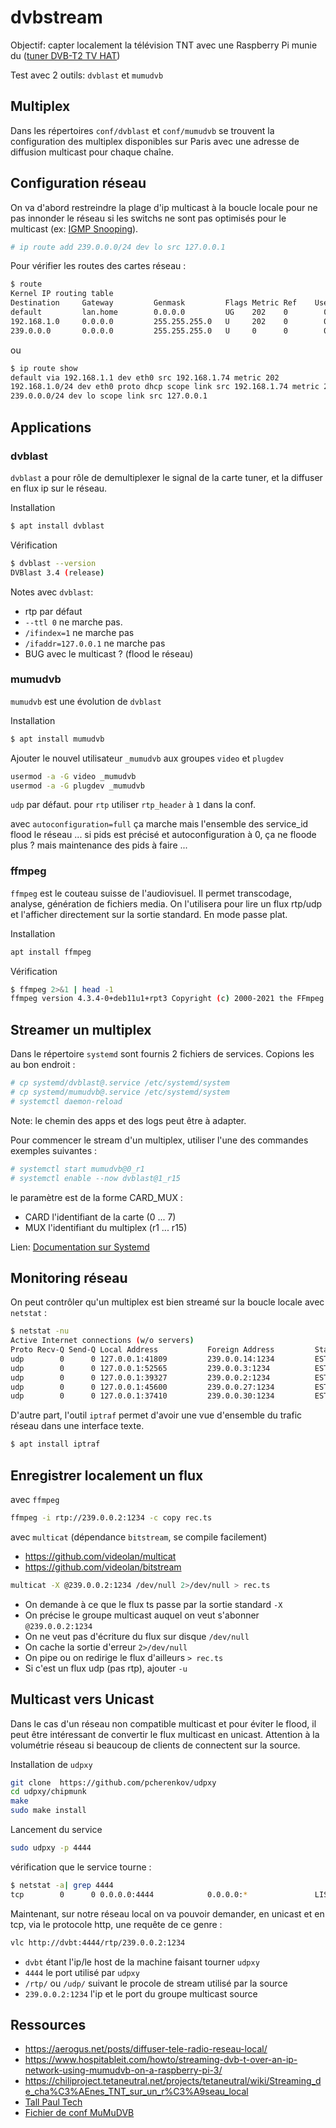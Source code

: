 # dvbstream

Objectif: capter localement la télévision TNT avec une Raspberry Pi munie du ([tuner DVB-T2 TV HAT](https://www.raspberrypi.com/products/raspberry-pi-tv-hat/))

Test avec 2 outils: `dvblast` et `mumudvb`

## Multiplex

Dans les répertoires `conf/dvblast` et `conf/mumudvb` se trouvent la configuration des multiplex disponibles sur Paris avec une adresse de diffusion multicast pour chaque chaîne.

## Configuration réseau

On va d'abord restreindre la plage d'ip multicast à la boucle locale pour ne pas innonder le réseau si les switchs ne sont pas optimisés pour le multicast (ex: [IGMP Snooping](https://fr.wikipedia.org/wiki/IGMP_snooping)).

```bash
# ip route add 239.0.0.0/24 dev lo src 127.0.0.1
```

Pour vérifier les routes des cartes réseau :

```bash
$ route
Kernel IP routing table
Destination     Gateway         Genmask         Flags Metric Ref    Use Iface
default         lan.home        0.0.0.0         UG    202    0        0 eth0
192.168.1.0     0.0.0.0         255.255.255.0   U     202    0        0 eth0
239.0.0.0       0.0.0.0         255.255.255.0   U     0      0        0 lo
```

ou

```bash
$ ip route show
default via 192.168.1.1 dev eth0 src 192.168.1.74 metric 202
192.168.1.0/24 dev eth0 proto dhcp scope link src 192.168.1.74 metric 202
239.0.0.0/24 dev lo scope link src 127.0.0.1
```

## Applications

### dvblast

`dvblast` a pour rôle de demultiplexer le signal de la carte tuner, et la diffuser en flux ip sur le réseau.

Installation

```bash
$ apt install dvblast
```

Vérification

```bash
$ dvblast --version
DVBlast 3.4 (release)
```

Notes avec `dvblast`:

- rtp par défaut
- `--ttl 0` ne marche pas.
- `/ifindex=1` ne marche pas
- `/ifaddr=127.0.0.1` ne marche pas
- BUG avec le multicast ? (flood le réseau)

### mumudvb

`mumudvb` est une évolution de `dvblast`

Installation

```bash
$ apt install mumudvb
```

Ajouter le nouvel utilisateur `_mumudvb` aux groupes `video` et `plugdev`

```bash
usermod -a -G video _mumudvb
usermod -a -G plugdev _mumudvb
```

`udp` par défaut. pour `rtp` utiliser `rtp_header` à `1` dans la conf.

avec `autoconfiguration=full` ça marche mais l'ensemble des service_id flood le réseau ...
si pids est précisé et autoconfiguration à 0, ça ne floode plus ? mais maintenance des pids à faire ...

### ffmpeg

`ffmpeg` est le couteau suisse de l'audiovisuel. Il permet transcodage, analyse, génération de fichiers media. On l'utilisera pour lire un flux rtp/udp et l'afficher directement sur la sortie standard. En mode passe plat.

Installation

```bash
apt install ffmpeg
```

Vérification

```bash
$ ffmpeg 2>&1 | head -1
ffmpeg version 4.3.4-0+deb11u1+rpt3 Copyright (c) 2000-2021 the FFmpeg developers
```

## Streamer un multiplex

Dans le répertoire `systemd` sont fournis 2 fichiers de services. Copions les au bon endroit :

```bash
# cp systemd/dvblast@.service /etc/systemd/system
# cp systemd/mumudvb@.service /etc/systemd/system
# systemctl daemon-reload
```

Note: le chemin des apps et des logs peut être à adapter.

Pour commencer le stream d'un multiplex, utiliser l'une des commandes exemples suivantes :

```bash
# systemctl start mumudvb@0_r1
# systemctl enable --now dvblast@1_r15
```

le paramètre est de la forme CARD_MUX :

- CARD l'identifiant de la carte (0 ... 7)
- MUX l'identifiant du multiplex (r1 ... r15)

Lien: [Documentation sur Systemd](https://www.linuxtricks.fr/wiki/systemd-0-table-des-matieres-des-articles)

## Monitoring réseau

On peut contrôler qu'un multiplex est bien streamé sur la boucle locale avec `netstat` :

```bash
$ netstat -nu
Active Internet connections (w/o servers)
Proto Recv-Q Send-Q Local Address           Foreign Address         State
udp        0      0 127.0.0.1:41809         239.0.0.14:1234         ESTABLISHED
udp        0      0 127.0.0.1:52565         239.0.0.3:1234          ESTABLISHED
udp        0      0 127.0.0.1:39327         239.0.0.2:1234          ESTABLISHED
udp        0      0 127.0.0.1:45600         239.0.0.27:1234         ESTABLISHED
udp        0      0 127.0.0.1:37410         239.0.0.30:1234         ESTABLISHED
```

D'autre part, l'outil `iptraf` permet d'avoir une vue d'ensemble du trafic réseau dans une interface texte.

```bash
$ apt install iptraf
```

## Enregistrer localement un flux

avec `ffmpeg`

```bash
ffmpeg -i rtp://239.0.0.2:1234 -c copy rec.ts
```

avec `multicat` (dépendance `bitstream`, se compile facilement)

- https://github.com/videolan/multicat
- https://github.com/videolan/bitstream

```bash
multicat -X @239.0.0.2:1234 /dev/null 2>/dev/null > rec.ts
```

- On demande à ce que le flux ts passe par la sortie standard `-X`
- On précise le groupe multicast auquel on veut s'abonner `@239.0.0.2:1234`
- On ne veut pas d'écriture du flux sur disque `/dev/null`
- On cache la sortie d'erreur `2>/dev/null`
- On pipe ou on redirige le flux d'ailleurs `> rec.ts`
- Si c'est un flux udp (pas rtp), ajouter `-u`

## Multicast vers Unicast

Dans le cas d'un réseau non compatible multicast et pour éviter le flood, il peut être intéressant de convertir le flux multicast en unicast.
Attention à la volumétrie réseau si beaucoup de clients de connectent sur la source.

Installation de `udpxy`

```bash
git clone  https://github.com/pcherenkov/udpxy
cd udpxy/chipmunk
make
sudo make install
```

Lancement du service

```bash
sudo udpxy -p 4444
```

vérification que le service tourne :

```bash
$ netstat -a| grep 4444
tcp        0      0 0.0.0.0:4444            0.0.0.0:*               LISTEN
```

Maintenant, sur notre réseau local on va pouvoir demander, en unicast et en tcp, via le protocole http, une requête de ce genre :

```bash
vlc http://dvbt:4444/rtp/239.0.0.2:1234
```

- `dvbt` étant l'ip/le host de la machine faisant tourner `udpxy`
- `4444` le port utilisé par `udpxy`
- `/rtp/` ou `/udp/` suivant le procole de stream utilisé par la source
- `239.0.0.2:1234` l'ip et le port du groupe multicast source

## Ressources

- https://aerogus.net/posts/diffuser-tele-radio-reseau-local/
- https://www.hospitableit.com/howto/streaming-dvb-t-over-an-ip-network-using-mumudvb-on-a-raspberry-pi-3/
- https://chiliproject.tetaneutral.net/projects/tetaneutral/wiki/Streaming_de_cha%C3%AEnes_TNT_sur_un_r%C3%A9seau_local
- [Tall Paul Tech](https://www.youtube.com/@TallPaulTech)
- [Fichier de conf MuMuDVB](https://mumudvb.net/documentation/asciidoc/mumudvb-2.0.0/README_CONF.html)
